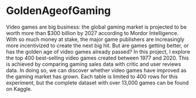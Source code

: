 # GoldenAgeofGaming
Video games are big business: the global gaming market is projected to be worth more than $300 billion by 2027 according to Mordor Intelligence. With so much money at stake, the major game publishers are increasingly more incentivized to create the next big hit. But are games getting better, or has the golden age of video games already passed?  In this project, I explore the top 400 best-selling video games created between 1977 and 2020. This is achieved by comparing gaming sales data with critic and user reviews data. In doing so, we can discover whether video games have improved as the gaming market has grown.  Each table is limited to 400 rows for this experiment, but the complete dataset with over 13,000 games can be found on Kaggle.
